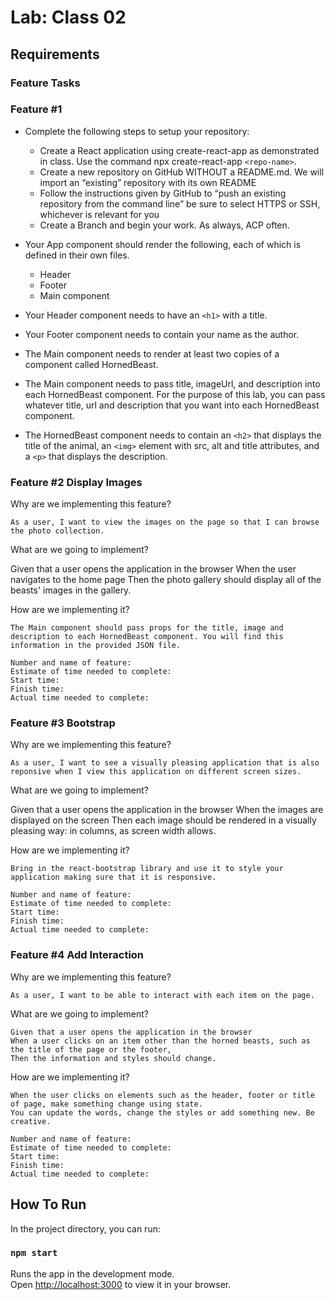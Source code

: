 # Lab: Class 02

## Requirements

### Feature Tasks

### Feature #1

  - Complete the following steps to setup your repository:
    - Create a React application using create-react-app as demonstrated in class.
          Use the command npx create-react-app `<repo-name>`.
    - Create a new repository on GitHub WITHOUT a README.md. We will import an “existing” repository with its own README
    - Follow the instructions given by GitHub to “push an existing repository from the command line” be sure to select HTTPS or SSH, whichever is relevant for you
    - Create a Branch and begin your work. As always, ACP often.

  - Your App component should render the following, each of which is defined in their own files.
    - Header
    - Footer
    - Main component

  - Your Header component needs to have an `<h1>` with a title.

  - Your Footer component needs to contain your name as the author.

  - The Main component needs to render at least two copies of a component called HornedBeast.

  - The Main component needs to pass title, imageUrl, and description into each HornedBeast component. For the purpose of this lab, you can pass whatever title, url and description that you want into each HornedBeast component.
  - The HornedBeast component needs to contain an `<h2>` that displays the title of the animal, an `<img>` element with src, alt and title attributes, and a `<p>` that displays the description.

### Feature #2 Display Images

Why are we implementing this feature?

    As a user, I want to view the images on the page so that I can browse the photo collection.

What are we going to implement?

Given that a user opens the application in the browser
When the user navigates to the home page
Then the photo gallery should display all of the beasts' images in the gallery.

How are we implementing it?

    The Main component should pass props for the title, image and description to each HornedBeast component. You will find this information in the provided JSON file.

    Number and name of feature: 
    Estimate of time needed to complete: 
    Start time:  
    Finish time:  
    Actual time needed to complete:  

### Feature #3 Bootstrap

Why are we implementing this feature?

    As a user, I want to see a visually pleasing application that is also reponsive when I view this application on different screen sizes.

What are we going to implement?

Given that a user opens the application in the browser
When the images are displayed on the screen
Then each image should be rendered in a visually pleasing way: in columns, as screen width allows.

How are we implementing it?

    Bring in the react-bootstrap library and use it to style your application making sure that it is responsive.

    Number and name of feature: 
    Estimate of time needed to complete: 
    Start time:  
    Finish time:  
    Actual time needed to complete: 

### Feature #4 Add Interaction

Why are we implementing this feature?

    As a user, I want to be able to interact with each item on the page.

What are we going to implement?

    Given that a user opens the application in the browser
    When a user clicks on an item other than the horned beasts, such as the title of the page or the footer,
    Then the information and styles should change.

How are we implementing it?

    When the user clicks on elements such as the header, footer or title of page, make something change using state.
    You can update the words, change the styles or add something new. Be creative.

    Number and name of feature: 
    Estimate of time needed to complete: 
    Start time:  
    Finish time:  
    Actual time needed to complete: 


## How To Run

In the project directory, you can run:

### `npm start`

Runs the app in the development mode.\
Open [http://localhost:3000](http://localhost:3000) to view it in your browser.
